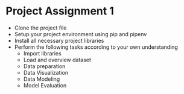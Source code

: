 # Project Assignment 1
- Clone the project file
- Setup your project environment using pip and pipenv
- Install all necessary project libraries
- Perform the following tasks according to your own understanding
  - Import libraries
  - Load and overview dataset
  - Data preparation
  - Data Visualization
  - Data Modeling
  - Model Evaluation
    
